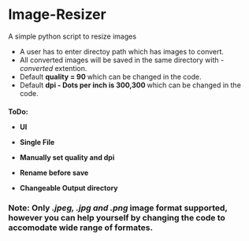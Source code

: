 # Image-Resizer
A simple python script to resize images

- A user has to enter directoy path which has images to convert. 
- All converted images will be saved in the same directory with <em>-converted</em> extention.
- Default <b>quality = 90 </b> which can be changed in the code.
- Default <b>dpi - Dots per inch is 300,300 </b> which can be changed in the code.

<h4>ToDo:<p>
 
 - UI<p>
 - Single File<p>
 - Manually set quality and dpi<p> 
 - Rename before save<p>
 - Changeable Output directory<p></h4>




<h3>Note: Only <em>.jpeg, .jpg and .png </em> image format supported, however you can help yourself by changing the code to accomodate wide range of formates.</h3>


